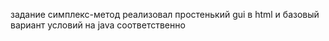 задание симплекс-метод
реализовал простенький gui в html и базовый вариант условий на java соответственно 
